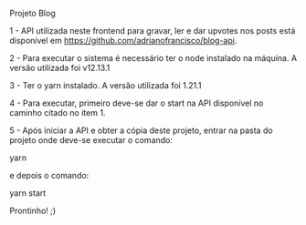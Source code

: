 Projeto Blog

1 - API utilizada neste frontend para gravar, ler e dar upvotes nos posts está disponível em https://github.com/adrianofrancisco/blog-api.

2 - Para executar o sistema é necessário ter o node instalado na máquina.
A versão utilizada foi v12.13.1

3 - Ter o yarn instalado.
A versão utilizada foi 1.21.1

4 - Para executar, primeiro deve-se dar o start na API disponível no caminho citado no item 1.

5 - Após iniciar a API e obter a cópia deste projeto, entrar na pasta do projeto onde deve-se executar o comando:

yarn

e depois o comando:

yarn start

Prontinho! ;)